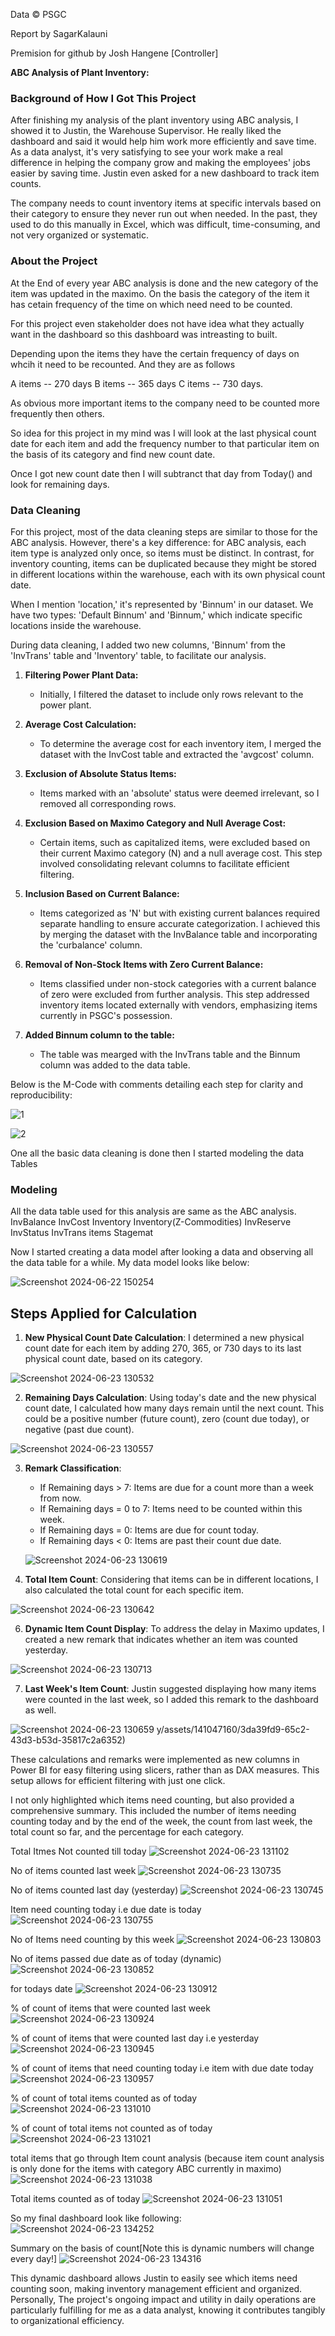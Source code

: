 
Data © PSGC

Report by SagarKalauni

Premision for github by Josh Hangene [Controller]

**ABC Analysis of Plant Inventory:**

### Background of How I Got This Project

After finishing my analysis of the plant inventory using ABC analysis, I showed it to Justin, the Warehouse Supervisor. He really liked the dashboard and said it would help him work more efficiently and save time. As a data analyst, it's very satisfying to see your work make a real difference in helping the company grow and making the employees' jobs easier by saving time. Justin even asked for a new dashboard to track item counts. 

The company needs to count inventory items at specific intervals based on their category to ensure they never run out when needed. In the past, they used to do this manually in Excel, which was difficult, time-consuming, and not very organized or systematic.
### About the Project

At the End of every year ABC analysis is done and the new category of the item was updated in the maximo. On the basis the category of the item it has cetain frequency of the time on which need need to be counted.

For this project even stakeholder does not have idea what they actually want in the dashboard so this dashboard was intreasting to built.

Depending upon the items they have the certain frequency of days on whcih it need to be recounted. And they are as follows

A items -- 270 days
B items -- 365 days
C items -- 730 days.

As obvious more important items to the company need to be counted more frequently then others.

So idea for this project in my mind was I will look at the last physical count date for each item and add the frequency number to that particular item on the basis of its category and find new count date.

Once I got new count date then I will subtranct that day from Today() and look for remaining days.

### Data Cleaning

For this project, most of the data cleaning steps are similar to those for the ABC analysis. However, there's a key difference: for ABC analysis, each item type is analyzed only once, so items must be distinct. In contrast, for inventory counting, items can be duplicated because they might be stored in different locations within the warehouse, each with its own physical count date.

When I mention 'location,' it's represented by 'Binnum' in our dataset. We have two types: 'Default Binnum' and 'Binnum,' which indicate specific locations inside the warehouse.

During data cleaning, I added two new columns, 'Binnum' from the 'InvTrans' table and 'Inventory' table, to facilitate our analysis.

1. **Filtering Power Plant Data:**
   - Initially, I filtered the dataset to include only rows relevant to the power plant.

2. **Average Cost Calculation:**
   - To determine the average cost for each inventory item, I merged the dataset with the InvCost table and extracted the 'avgcost' column.

3. **Exclusion of Absolute Status Items:**
   - Items marked with an 'absolute' status were deemed irrelevant, so I removed all corresponding rows.

4. **Exclusion Based on Maximo Category and Null Average Cost:**
   - Certain items, such as capitalized items, were excluded based on their current Maximo category (N) and a null average cost. This step involved consolidating relevant columns to facilitate efficient filtering.

5. **Inclusion Based on Current Balance:**
   - Items categorized as 'N' but with existing current balances required separate handling to ensure accurate categorization. I achieved this by merging the dataset with the InvBalance table and incorporating the 'curbalance' column.

6. **Removal of Non-Stock Items with Zero Current Balance:**
   - Items classified under non-stock categories with a current balance of zero were excluded from further analysis. This step addressed inventory items located externally with vendors, emphasizing items currently in PSGC's possession.

7. **Added Binnum column to the table:**
   - The table was mearged with the InvTrans table and the Binnum column was added to the data table.
   
 

Below is the M-Code with comments detailing each step for clarity and reproducibility:

![1](https://github.com/SagarKalauni/ABC-Analysis-of-Plant-Inventory/assets/141047160/acca8a6a-51dc-41ec-be3c-ddac83c24cf7)

![2](https://github.com/SagarKalauni/ABC-Analysis-of-Plant-Inventory/assets/141047160/9bc73ef3-4d40-4d37-be2a-c42cba2ecfc7)


One all the basic data cleaning is done then I started modeling the data Tables

### Modeling

All the data table used for this analysis are same as the ABC analysis.
InvBalance
InvCost
Inventory
Inventory(Z-Commodities)
InvReserve
InvStatus
InvTrans
items
Stagemat

Now I started creating a data model after looking a data and observing all the data table for a while. My data model looks like below:

![Screenshot 2024-06-22 150254](https://github.com/SagarKalauni/ABC-Analysis-of-Plant-Inventory/assets/141047160/3bfc08ea-c0ed-447b-abd6-45860826118e)

## Steps Applied for Calculation



1. **New Physical Count Date Calculation**: I determined a new physical count date for each item by adding 270, 365, or 730 days to its last physical count date, based on its category.

![Screenshot 2024-06-23 130532](https://github.com/SagarKalauni/Item-Count-Analysis-of-Plant-Inventory/assets/141047160/ba48f2d9-d817-4768-925c-d7819ee9ab4e)


2. **Remaining Days Calculation**: Using today's date and the new physical count date, I calculated how many days remain until the next count. This could be a positive number (future count), zero (count due today), or negative (past due count).

![Screenshot 2024-06-23 130557](https://github.com/SagarKalauni/Item-Count-Analysis-of-Plant-Inventory/assets/141047160/914a7457-6e4f-4778-8381-cb08a2ae1710)

3. **Remark Classification**:
   - If Remaining days > 7: Items are due for a count more than a week from now.
   - If Remaining days = 0 to 7: Items need to be counted within this week.
   - If Remaining days = 0: Items are due for count today.
   - If Remaining days < 0: Items are past their count due date.

   ![Screenshot 2024-06-23 130619](https://github.com/SagarKalauni/Item-Count-Analysis-of-Plant-Inventory/assets/141047160/b1dc650a-abf6-4b36-996a-7e979f4229e8)

4. **Total Item Count**: Considering that items can be in different locations, I also calculated the total count for each specific item.

![Screenshot 2024-06-23 130642](https://github.com/SagarKalauni/Item-Count-Analysis-of-Plant-Inventory/assets/141047160/3904c294-d4e0-4634-bdd5-0a3d953f470c)

6. **Dynamic Item Count Display**: To address the delay in Maximo updates, I created a new remark that indicates whether an item was counted yesterday.

![Screenshot 2024-06-23 130713](https://github.com/SagarKalauni/Item-Count-Analysis-of-Plant-Inventory/assets/141047160/3da39fd9-65c2-43d3-b53d-35817c2a6352)

7. **Last Week's Item Count**: Justin suggested displaying how many items were counted in the last week, so I added this remark to the dashboard as well.

![Screenshot 2024-06-23 130659](https://github.com/SagarKalauni/Item-Count-Analysis-of-Plant-Inventory/assets/141047160/624cc3a0-8891-4f1b-9389-52c9841df696)
y/assets/141047160/3da39fd9-65c2-43d3-b53d-35817c2a6352)

These calculations and remarks were implemented as new columns in Power BI for easy filtering using slicers, rather than as DAX measures. This setup allows for efficient filtering with just one click.

I not only highlighted which items need counting, but also provided a comprehensive summary. This included the number of items needing counting today and by the end of the week, the count from last week, the total count so far, and the percentage for each category.

Total Itmes Not counted till today
![Screenshot 2024-06-23 131102](https://github.com/SagarKalauni/Item-Count-Analysis-of-Plant-Inventory/assets/141047160/051c1404-afaa-4331-b4d3-e30771dda111)

No of items counted last week
![Screenshot 2024-06-23 130735](https://github.com/SagarKalauni/Item-Count-Analysis-of-Plant-Inventory/assets/141047160/f92ff73c-5dcc-4269-b65b-6d0fcd697aa3)

No of items counted last day (yesterday)
![Screenshot 2024-06-23 130745](https://github.com/SagarKalauni/Item-Count-Analysis-of-Plant-Inventory/assets/141047160/faa1cd86-0e1f-4970-89d3-63c081821074)

Item need counting today i.e due date is today
![Screenshot 2024-06-23 130755](https://github.com/SagarKalauni/Item-Count-Analysis-of-Plant-Inventory/assets/141047160/cdd4df64-9c28-4195-b114-461fb3f8e752)

No of Items need counting by this week
![Screenshot 2024-06-23 130803](https://github.com/SagarKalauni/Item-Count-Analysis-of-Plant-Inventory/assets/141047160/d026a620-f68b-4a6d-936b-0564512033a8)

No of items passed due date as of today (dynamic)
![Screenshot 2024-06-23 130852](https://github.com/SagarKalauni/Item-Count-Analysis-of-Plant-Inventory/assets/141047160/c88a5d1a-0b7e-4ce9-bb97-58a0de17ba1f)

for todays date
![Screenshot 2024-06-23 130912](https://github.com/SagarKalauni/Item-Count-Analysis-of-Plant-Inventory/assets/141047160/cd2da219-0ec4-4330-881a-3214280ad03f)

% of count of items that were counted last week
![Screenshot 2024-06-23 130924](https://github.com/SagarKalauni/Item-Count-Analysis-of-Plant-Inventory/assets/141047160/35d2d37f-7eb0-4c87-bf02-c8ddea38bcbb)

% of count of items that were counted last day i.e yesterday
![Screenshot 2024-06-23 130945](https://github.com/SagarKalauni/Item-Count-Analysis-of-Plant-Inventory/assets/141047160/36b0aa8b-bac4-4314-aefb-fa18989425cd)

% of count of items that need counting today i.e item with due date today
![Screenshot 2024-06-23 130957](https://github.com/SagarKalauni/Item-Count-Analysis-of-Plant-Inventory/assets/141047160/1d0f1e92-fa9b-4746-9aba-84885808a12b)

% of count of total items counted as of today
![Screenshot 2024-06-23 131010](https://github.com/SagarKalauni/Item-Count-Analysis-of-Plant-Inventory/assets/141047160/f7559465-a9c3-4e02-8070-e42c3a6669bb)

% of count of total items not counted as of today
![Screenshot 2024-06-23 131021](https://github.com/SagarKalauni/Item-Count-Analysis-of-Plant-Inventory/assets/141047160/e1ddfc46-992e-4b65-a4d5-8ae86c205e79)

total items that go through Item count analysis (because item count analysis is only done for the items with category ABC currently in maximo)
![Screenshot 2024-06-23 131038](https://github.com/SagarKalauni/Item-Count-Analysis-of-Plant-Inventory/assets/141047160/cd0d37a1-d7ee-4736-b9ba-1a93d5ccf374)


Total items counted as of today 
![Screenshot 2024-06-23 131051](https://github.com/SagarKalauni/Item-Count-Analysis-of-Plant-Inventory/assets/141047160/f48406c4-459c-45c6-a0ee-628232223719)

So my final dashboard look like following:
![Screenshot 2024-06-23 134252](https://github.com/SagarKalauni/Item-Count-Analysis-of-Plant-Inventory/assets/141047160/9b0a3061-7e04-4164-8c7d-eb54b2decbde)

Summary on the basis of count[Note this is dynamic numbers will change every day!]
![Screenshot 2024-06-23 134316](https://github.com/SagarKalauni/Item-Count-Analysis-of-Plant-Inventory/assets/141047160/a964ed24-e1e0-4c3b-a022-32a02857fc81)


This dynamic dashboard allows Justin to easily see which items need counting soon, making inventory management efficient and organized. Personally, The project's ongoing impact and utility in daily operations are particularly fulfilling for me as a data analyst, knowing it contributes tangibly to organizational efficiency.



